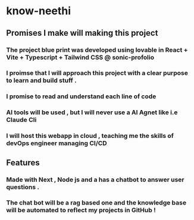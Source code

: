 # know-neethi

## Promises I make will making this project 
### The project blue print was developed using lovable in React + Vite + Typescript + Tailwind CSS @ sonic-profolio
### I proimse that I will approach this project with a clear purpose to learn and build stuff .
### I promise to read and understand each line of code 
### AI tools will be used , but I will never use a AI Agnet like i.e Claude Cli 
### I will host this webapp in cloud , teaching me the skills of devOps engineer managing CI/CD 


## Features 

### Made with Next , Node js and a has a chatbot to answer user questions .
### The chat bot will be a rag based one and the knowledge base will be automated to reflect my projects in GitHub !










